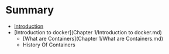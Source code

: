 # Summary

* [Introduction](README.md)
* [Introduction to docker](Chapter 1/Introduction to docker.md)
   * [What are Containers](Chapter 1/What are Containers.md)
   * History Of Containers

